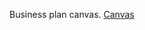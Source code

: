 Business plan canvas.
[Canvas](https://docs.google.com/presentation/d/1LzKw5iDAjY1zEnUrdS8maYN17q4Y55aahcm67DMBYkk/edit?usp=sharing)
